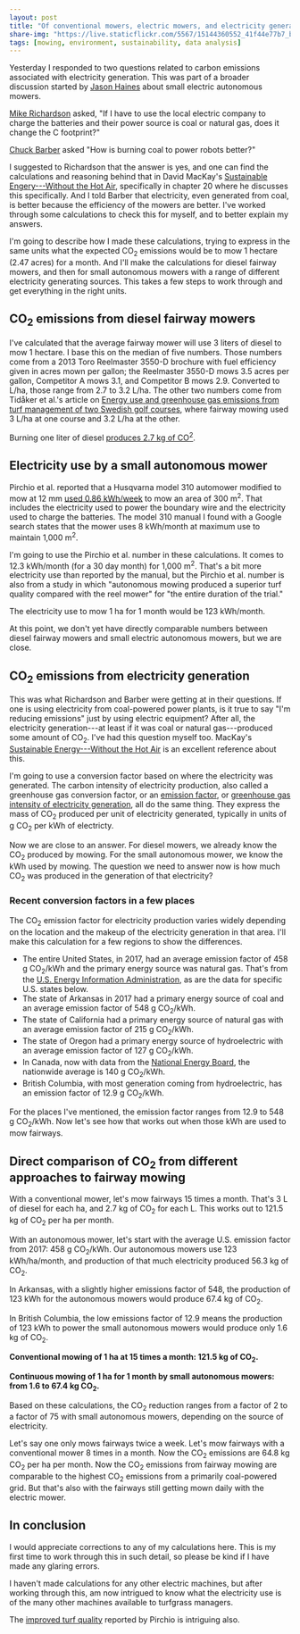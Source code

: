 ```yaml
---
layout: post
title: "Of conventional mowers, electric mowers, and electricity generation"
share-img: "https://live.staticflickr.com/5567/15144360552_41f44e77b7_b_d.jpg"
tags: [mowing, environment, sustainability, data analysis]
---
```


Yesterday I responded to two questions related to carbon emissions associated with electricity generation. This was part of a broader discussion started by [Jason Haines](https://twitter.com/PenderSuper) about small electric autonomous mowers.

[Mike Richardson](https://twitter.com/ArkansasTurf) asked, "If I have to use the local electric company to charge the batteries and their power source is coal or natural gas, does it change the C footprint?"

[Chuck Barber](https://twitter.com/chuck_stccc) asked "How is burning coal to power robots better?"

I suggested to Richardson that the answer is yes, and one can find the calculations and reasoning behind that in David MacKay's [Sustainable Engery---Without the Hot Air](http://withouthotair.com/), specifically in chapter 20 where he discusses this specifically. And I told Barber that electricity, even generated from coal, is better because the efficiency of the mowers are better. I've worked through some calculations to check this for myself, and to better explain my answers.

I'm going to describe how I made these calculations, trying to express in the same units what the expected CO<sub>2</sub> emissions would be to mow 1 hectare (2.47 acres) for a month. And I'll make the calculations for diesel fairway mowers, and then for small autonomous mowers with a range of different electricity generating sources. This takes a few steps to work through and get everything in the right units.

## CO<sub>2</sub> emissions from diesel fairway mowers

I've calculated that the average fairway mower will use 3 liters of diesel to mow 1 hectare. I base this on the median of five numbers. Those numbers come from a 2013 Toro Reelmaster 3550-D brochure with fuel efficiency given in acres mown per gallon; the Reelmaster 3550-D mows 3.5 acres per gallon, Competitor A mows 3.1, and Competitor B mows 2.9. Converted to L/ha, those range from 2.7 to 3.2 L/ha. The other two numbers come from Tidåker et al.'s article on [Energy use and greenhouse gas emissions from turf management of two Swedish golf courses](https://doi.org/10.1016/j.ufug.2016.11.009), where fairway mowing used 3 L/ha at one course and 3.2 L/ha at the other.

Burning one liter of diesel [produces 2.7 kg of CO<sup>2</sup>](https://www.epa.gov/energy/greenhouse-gases-equivalencies-calculator-calculations-and-references).

## Electricity use by a small autonomous mower

Pirchio et al. reported that a Husqvarna model 310 automower modified to mow at 12 mm [used 0.86 kWh/week](https://journals.ashs.org/horttech/view/journals/horttech/28/4/article-p509.xml) to mow an area of 300 m<sup>2</sup>. That includes the electricity used to power the boundary wire and the electricity used to charge the batteries. The model 310 manual I found with a Google search states that the mower uses 8 kWh/month at maximum use to maintain 1,000 m<sup>2</sup>. 

I'm going to use the Pirchio et al. number in these calculations. It comes to 12.3 kWh/month (for a 30 day month) for 1,000 m<sup>2</sup>. That's a bit more electricity use than reported by the manual, but the Pirchio et al. number is also from a study in which "autonomous mowing produced a superior turf quality compared with the reel mower" for "the entire duration of the trial."

The electricity use to mow 1 ha for 1 month would be 123 kWh/month.

At this point, we don't yet have directly comparable numbers between diesel fairway mowers and small electric autonomous mowers, but we are close. 

## CO<sub>2</sub> emissions from electricity generation

This was what Richardson and Barber were getting at in their questions. If one is using electricity from coal-powered power plants, is it true to say "I'm reducing emissions" just by using electric equipment? After all, the electricity generation---at least if it was coal or natural gas---produced some amount of CO<sub>2</sub>. I've had this question myself too. MacKay's [Sustainable Energy---Without the Hot Air](http://withouthotair.com/) is an excellent reference about this.

I'm going to use a conversion factor based on where the electricity was generated. The carbon intensity of electricity production, also called a greenhouse gas conversion factor, or an [emission factor](https://www.epa.gov/energy/greenhouse-gases-equivalencies-calculator-calculations-and-references), or [greenhouse gas intensity of electricity generation](https://www.neb-one.gc.ca/nrg/sttstc/lctrct/rprt/2017cndrnwblpwr/ghgmssn-eng.html), all do the same thing. They express the mass of CO<sub>2</sub> produced per unit of electricity generated, typically in units of g CO<sub>2</sub> per kWh of electricty.

Now we are close to an answer. For diesel mowers, we already know the CO<sub>2</sub> produced by mowing. For the small autonomous mower, we know the kWh used by mowing. The question we need to answer now is how much CO<sub>2</sub> was produced in the generation of that electricity?

### Recent conversion factors in a few places

The CO<sub>2</sub> emission factor for electricity production varies widely depending on the location and the makeup of the electricity generation in that area. I'll make this calculation for a few regions to show the differences.

* The entire United States, in 2017, had an average emission factor of 458 g CO<sub>2</sub>/kWh and the primary energy source was natural gas. That's from the [U.S. Energy Information Administration](https://www.eia.gov/electricity/state/unitedstates/), as are the data for specific U.S. states below. 
* The state of Arkansas in 2017 had a primary energy source of coal and an average emission factor of 548 g CO<sub>2</sub>/kWh.
* The state of California had a primary energy source of natural gas with an average emission factor of 215 g CO<sub>2</sub>/kWh.
* The state of Oregon had a primary energy source of hydroelectric with an average emission factor of 127 g CO<sub>2</sub>/kWh.
* In Canada, now with data from the [National Energy Board](https://www.neb-one.gc.ca/nrg/sttstc/lctrct/rprt/2017cndrnwblpwr/ghgmssn-eng.html), the nationwide average is 140 g CO<sub>2</sub>/kWh. 
* British Columbia, with most generation coming from hydroelectric, has an emission factor of 12.9 g CO<sub>2</sub>/kWh.

For the places I've mentioned, the emission factor ranges from 12.9 to 548 g CO<sub>2</sub>/kWh. Now let's see how that works out when those kWh are used to mow fairways.

## Direct comparison of CO<sub>2</sub> from different approaches to fairway mowing

With a conventional mower, let's mow fairways 15 times a month. That's 3 L of diesel for each ha, and 2.7 kg of CO<sub>2</sub> for each L. This works out to 121.5 kg of CO<sub>2</sub> per ha per month.

With an autonomous mower, let's start with the average U.S. emission factor from 2017: 458 g CO<sub>2</sub>/kWh. Our autonomous mowers use 123 kWh/ha/month, and production of that much electricity produced 56.3 kg of CO<sub>2</sub>.

In Arkansas, with a slightly higher emissions factor of 548, the production of 123 kWh for the autonomous mowers would produce 67.4 kg of CO<sub>2</sub>.

In British Columbia, the low emissions factor of 12.9 means the production of 123 kWh to power the small autonomous mowers would produce only 1.6 kg of CO<sub>2</sub>.

**Conventional mowing of 1 ha at 15 times a month: 121.5 kg of CO<sub>2</sub>.**

**Continuous mowing of 1 ha for 1 month by small autonomous mowers: from 1.6 to 67.4 kg CO<sub>2</sub>.**

Based on these calculations, the CO<sub>2</sub> reduction ranges from a factor of 2 to a factor of 75 with small autonomous mowers, depending on the source of electricity. 

Let's say one only mows fairways twice a week. Let's mow fairways with a conventional mower 8 times in a month. Now the CO<sub>2</sub> emissions are 64.8 kg CO<sub>2</sub> per ha per month. Now the CO<sub>2</sub> emissions from fairway mowing are comparable to the highest CO<sub>2</sub> emissions from a primarily coal-powered grid. But that's also with the fairways still getting mown daily with the electric mower.

## In conclusion

I would appreciate corrections to any of my calculations here. This is my first time to work through this in such detail, so please be kind if I have made any glaring errors. 

I haven't made calculations for any other electric machines, but after working through this, am now intrigued to know what the electricity use is of the many other machines available to turfgrass managers.

The [improved turf quality](https://www.asianturfgrass.com/2018-12-08-produced-higher-quality-turf-autonomous/) reported by Pirchio is intriguing also.












